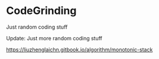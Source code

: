 # CodeGrinding
Just random coding stuff

Update: Just more random coding stuff

https://liuzhenglaichn.gitbook.io/algorithm/monotonic-stack
